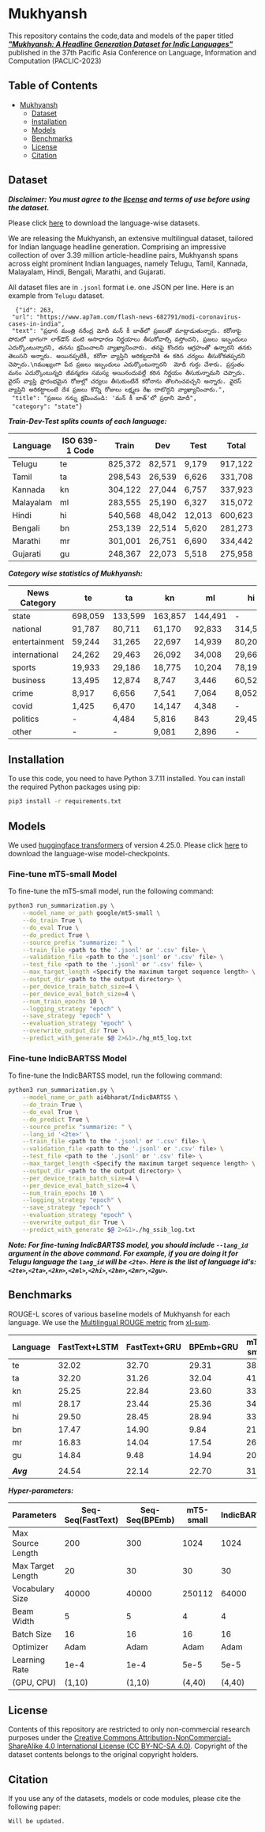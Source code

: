 # Mukhyansh

This repository contains the code,data and models of the paper titled [***"Mukhyansh: A Headline Generation Dataset for Indic Languages"***](https://arxiv.org/abs/2311.17743) published in the 37th Pacific Asia Conference on
Language, Information and Computation (PACLIC-2023)

## Table of Contents

- [Mukhyansh](#Mukhyansh)
  - [Dataset](#dataset)
  - [Installation](#installation)
  - [Models](#models)
  - [Benchmarks](#benchmarks)
  - [License](#license)
  - [Citation](#citation)

## Dataset

***Disclaimer: You must agree to the [license](#license) and terms of use before using the dataset.***

Please click [here]() to download the language-wise datasets.

We are releasing the Mukhyansh, an extensive multilingual dataset, tailored for Indian language headline generation. Comprising an impressive collection of over 3.39 million article-headline pairs, Mukhyansh spans across eight prominent Indian languages, namely Telugu, Tamil, Kannada, Malayalam, Hindi, Bengali, Marathi, and Gujarati.

All dataset files are in `.jsonl` format i.e. one JSON per line. Here is an example from `Telugu` dataset.

```
  {"id": 263,
 "url": "https://www.ap7am.com/flash-news-682791/modi-coronavirus-cases-in-india",
 "text": "ప్రధాన మంత్రి నరేంద్ర మోదీ మన్‌ కీ బాత్‌లో ప్రజలతో మాట్లాడుతున్నారు. కరోనాపై పోరులో భాగంగా లాక్‌డౌన్‌ వంటి అసాధారణ నిర్ణయాలు తీసుకోవాల్సి వస్తోందని, ప్రజలు ఇబ్బందులు ఎదుర్కొంటున్నారని, తనను క్షమించాలని వ్యాఖ్యానించారు. తనపై కొందరు ఆగ్రహంతో ఉన్నారని తనకు తెలుసని అన్నారు. అయినప్పటికీ, కరోనా వ్యాప్తిని అరికట్టడానికి ఈ కఠిన చర్యలు తీసుకోకతప్పదని చెప్పారు.\nముఖ్యంగా పేద ప్రజలు ఇబ్బందులు ఎదుర్కొంటున్నారని  మోదీ గుర్తు చేశారు. ప్రస్తుతం మనం ఎదుర్కొంటున్నది జీవన్మరణ సమస్య అయినందువల్లే కఠిన నిర్ణయం తీసుకున్నామని చెప్పారు. వైరస్ వ్యాప్తి ప్రారంభమైన రోజుల్లో చర్యలు తీసుకుంటేనే కరోనాను తొలగించవచ్చని అన్నారు. వైరస్ వ్యాప్తిని అరికట్టాలంటే దేశ ప్రజలు కొన్ని రోజులు లక్ష్మణ రేఖ దాటొద్దని వ్యాఖ్యానించారు.",
 "title": "ప్రజలు నన్ను క్షమించండి: 'మన్‌ కీ బాత్‌'లో ప్రధాని మోదీ",
 "category": "state"}

```

***Train-Dev-Test splits counts of each language:***

| Language   | ISO 639-1 Code | Train  | Dev   | Test  | Total |
|------------|----------------|--------|-------|-------|-------|
| Telugu     | te             | 825,372 | 82,571 | 9,179 | 917,122 |
| Tamil      | ta             | 298,543 | 26,539 | 6,626 | 331,708 |
| Kannada    | kn             | 304,122 | 27,044 | 6,757 | 337,923 |
| Malayalam  | ml             | 283,555 | 25,190 | 6,327 | 315,072 |
| Hindi      | hi             | 540,568 | 48,042 | 12,013 | 600,623 |
| Bengali    | bn             | 253,139 | 22,514 | 5,620 | 281,273 |
| Marathi    | mr             | 301,001 | 26,751 | 6,690 | 334,442 |
| Gujarati   | gu             | 248,367 | 22,073 | 5,518 | 275,958 |


***Category wise statistics of Mukhyansh:***

| News Category   | te     | ta    | kn    | ml    | hi     | bn    | mr    | gu    |
|-----------------|--------|-------|-------|-------|--------|-------|-------|-------|
| state           | 698,059 | 133,599 | 163,857 | 144,491 | -      | 143,804 | 184,045 | 123,183 |
| national        | 91,787  | 80,711  | 61,170  | 92,833  | 314,528 | 42,913  | 72,182  | 53,248  |
| entertainment   | 59,244  | 31,265  | 22,697  | 14,939  | 80,202  | 31,470  | 2,819   | 19,710  |
| international   | 24,262  | 29,463  | 26,092  | 34,008  | 29,668  | 20,552  | 15,347  | 37,682  |
| sports          | 19,933  | 29,186  | 18,775  | 10,204  | 78,190  | 30,676  | 29,947  | 19,337  |
| business        | 13,495  | 12,874  | 8,747   | 3,446   | 60,524  | 775    | 10,379  | 21,884  |
| crime           | 8,917   | 6,656  | 7,541   | 7,064   | 8,052   | -      | 16,489  | -      |
| covid           | 1,425   | 6,470  | 14,147  | 4,348   | -      | 4,205  | -      | -      |
| politics        | -      | 4,484  | 5,816   | 843    | 29,459  | 346    | 3,234   | -      |
| other           | -      | -      | 9,081   | 2,896   | -      | 6,532  | -      | 914    |


## Installation
To use this code, you need to have Python 3.7.11 installed. You can install the required Python packages using pip:

```bash
pip3 install -r requirements.txt
```

## Models
We used [huggingface transformers](https://github.com/huggingface/transformers) of version 4.25.0.
Please click [here]() to download the language-wise model-checkpoints.
### Fine-tune mT5-small Model
To fine-tune the mT5-small model, run the following command:

```bash
python3 run_summarization.py \
    --model_name_or_path google/mt5-small \
    --do_train True \
    --do_eval True \
    --do_predict True \
    --source_prefix "summarize: " \
    --train_file <path to the '.jsonl' or '.csv' file> \
    --validation_file <path to the '.jsonl' or '.csv' file> \
    --test_file <path to the '.jsonl' or '.csv' file> \
    --max_target_length <Specify the maximum target sequence length> \
    --output_dir <path to the output directory> \
    --per_device_train_batch_size=4 \
    --per_device_eval_batch_size=4 \
    --num_train_epochs 10 \
    --logging_strategy "epoch" \
    --save_strategy "epoch" \
    --evaluation_strategy "epoch" \
    --overwrite_output_dir True \
    --predict_with_generate $@ 2>&1>./hg_mt5_log.txt

```

### Fine-tune IndicBARTSS Model
To fine-tune the IndicBARTSS model, run the following command:

```bash
python3 run_summarization.py \
    --model_name_or_path ai4bharat/IndicBARTSS \
    --do_train True \
    --do_eval True \
    --do_predict True \
    --source_prefix "summarize: " \
    --lang_id '<2te>' \
    --train_file <path to the '.jsonl' or '.csv' file> \
    --validation_file <path to the '.jsonl' or '.csv' file> \
    --test_file <path to the '.jsonl' or '.csv' file> \
    --max_target_length <Specify the maximum target sequence length> \
    --output_dir <path to the output directory> \
    --per_device_train_batch_size=4 \
    --per_device_eval_batch_size=4 \
    --num_train_epochs 10 \
    --logging_strategy "epoch" \
    --save_strategy "epoch" \
    --evaluation_strategy "epoch" \
    --overwrite_output_dir True \
    --predict_with_generate $@ 2>&1>./hg_ssib_log.txt

```


***Note: For fine-tuning IndicBARTSS model, you should include `--lang_id` argument in the above command. For example, if you are doing it for Telugu language the `lang_id` will be `<2te>`. Here is the list of language id's: `<2te>`,`<2ta>`,`<2kn>`,`<2ml>`,`<2hi>`,`<2bn>`,`<2mr>`,`<2gu>`.***

## Benchmarks

ROUGE-L scores of various baseline models of Mukhyansh for each language. We use the [Multilingual ROUGE metric](https://github.com/csebuetnlp/xl-sum/tree/master/multilingual_rouge_scoring) from [xl-sum](https://github.com/csebuetnlp/xl-sum/tree/master).

| Language | FastText+LSTM | FastText+GRU | BPEmb+GRU | mT5-small | IndicBARTSS |
|---------|--------------|-------------|----------|----------|------|
| te      | 32.02        | 32.70       | 29.31    | 38.35    | 37.33|
| ta      | 32.20        | 31.26       | 32.04    | 41.18    | 41.16|
| kn      | 25.25        | 22.84       | 23.60    | 33.34    | 32.59|
| ml      | 28.17        | 23.44       | 25.36    | 34.63    | 32.04|
| hi      | 29.50        | 28.45       | 28.94    | 33.65    | 36.18|
| bn      | 17.47        | 14.90       | 9.84     | 21.56    | 22.04|
| mr      | 16.83        | 14.04       | 17.54    | 26.41    | 27.08|
| gu      | 14.84        | 9.48        | 14.94    | 20.43    | 23.05|
|         |              |             |          |          |      |
|***Avg***| 24.54        | 22.14       | 22.70    | 31.19    | 31.43|

***Hyper-parameters:***

| Parameters         | Seq-Seq(FastText) | Seq-Seq(BPEmb) | mT5-small | IndicBARTSS |
|--------------------|-------------------|----------------|-----------|------------|
| Max Source Length  | 200               | 300            | 1024      | 1024       |
| Max Target Length  | 20                | 30             | 30        | 30         |
| Vocabulary Size    | 40000             | 40000          | 250112    | 64000      |
| Beam Width         | 5                 | 5              | 4         | 4          |
| Batch Size         | 16                | 16             | 16        | 16         |
| Optimizer          | Adam              | Adam           | Adam      | Adam       |
| Learning Rate      | 1e-4              | 1e-4           | 5e-5      | 5e-5       |
| (GPU, CPU)         | (1,10)            | (1,10)         | (4,40)    | (4,40)     |



## License
Contents of this repository are restricted to only non-commercial research purposes under the [Creative Commons Attribution-NonCommercial-ShareAlike 4.0 International License (CC BY-NC-SA 4.0)](https://creativecommons.org/licenses/by-nc-sa/4.0/). Copyright of the dataset contents belongs to the original copyright holders.

## Citation
If you use any of the datasets, models or code modules, please cite the following paper:

```
Will be updated.
```
